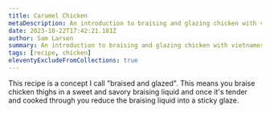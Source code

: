 ```yaml
---
title: Caramel Chicken
metaDescription: An introduction to braising and glazing chicken with vietnamese flavors.
date: 2023-10-22T17:42:21.181Z
author: Sam Larsen
summary: An introduction to braising and glazing chicken with vietnamese flavors.
tags: [recipe, chicken]
eleventyExcludeFromCollections: true
---
```


This recipe is a concept I call "braised and glazed". This means you braise chicken thighs in a sweet and savory braising liquid and once it's tender and cooked through you reduce the braising liquid into a sticky glaze. 